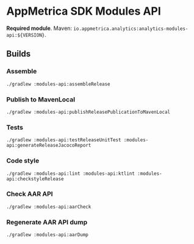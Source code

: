 # AppMetrica SDK Modules API

**Required module**.
Maven: `io.appmetrica.analytics:analytics-modules-api:${VERSION}`.

## Builds

### Assemble

`./gradlew :modules-api:assembleRelease`

### Publish to MavenLocal

`./gradlew :modules-api:publishReleasePublicationToMavenLocal`

### Tests

`./gradlew :modules-api:testReleaseUnitTest :modules-api:generateReleaseJacocoReport`

### Code style

`./gradlew :modules-api:lint :modules-api:ktlint :modules-api:checkstyleRelease`

### Check AAR API

`./gradlew :modules-api:aarCheck`

### Regenerate AAR API dump

`./gradlew :modules-api:aarDump`
